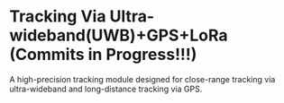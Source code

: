 # Tracking Via Ultra-wideband(UWB)+GPS+LoRa (Commits in Progress!!!)
A high-precision tracking module designed for close-range tracking via ultra-wideband and long-distance tracking via GPS.
